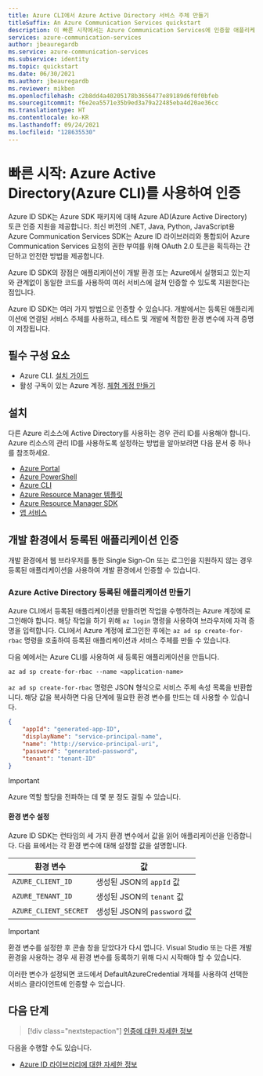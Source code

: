 ```yaml
---
title: Azure CLI에서 Azure Active Directory 서비스 주체 만들기
titleSuffix: An Azure Communication Services quickstart
description: 이 빠른 시작에서는 Azure Communication Services에 인증할 애플리케이션 및 서비스 주체를 만듭니다.
services: azure-communication-services
author: jbeauregardb
ms.service: azure-communication-services
ms.subservice: identity
ms.topic: quickstart
ms.date: 06/30/2021
ms.author: jbeauregardb
ms.reviewer: mikben
ms.openlocfilehash: c2b8dd4a40205178b3656477e89189d6f0f0bfeb
ms.sourcegitcommit: f6e2ea5571e35b9ed3a79a22485eba4d20ae36cc
ms.translationtype: HT
ms.contentlocale: ko-KR
ms.lasthandoff: 09/24/2021
ms.locfileid: "128635530"
---
```

# <a name="quickstart-authenticate-using-azure-active-directory-azure-cli"></a>빠른 시작: Azure Active Directory(Azure CLI)를 사용하여 인증

Azure ID SDK는 Azure SDK 패키지에 대해 Azure AD(Azure Active Directory) 토큰 인증 지원을 제공합니다. 최신 버전의 .NET, Java, Python, JavaScript용 Azure Communication Services SDK는 Azure ID 라이브러리와 통합되어 Azure Communication Services 요청의 권한 부여를 위해 OAuth 2.0 토큰을 획득하는 간단하고 안전한 방법을 제공합니다.

Azure ID SDK의 장점은 애플리케이션이 개발 환경 또는 Azure에서 실행되고 있는지와 관계없이 동일한 코드를 사용하여 여러 서비스에 걸쳐 인증할 수 있도록 지원한다는 점입니다. 

Azure ID SDK는 여러 가지 방법으로 인증할 수 있습니다. 개발에서는 등록된 애플리케이션에 연결된 서비스 주체를 사용하고, 테스트 및 개발에 적합한 환경 변수에 자격 증명이 저장됩니다.

## <a name="prerequisites"></a>필수 구성 요소

 - Azure CLI. [설치 가이드](/cli/azure/install-azure-cli)
 - 활성 구독이 있는 Azure 계정. [체험 계정 만들기](https://azure.microsoft.com/free)

## <a name="setting-up"></a>설치

다른 Azure 리소스에 Active Directory를 사용하는 경우 관리 ID를 사용해야 합니다. Azure 리소스의 관리 ID를 사용하도록 설정하는 방법을 알아보려면 다음 문서 중 하나를 참조하세요.

- [Azure Portal](../../../active-directory/managed-identities-azure-resources/qs-configure-portal-windows-vm.md)
- [Azure PowerShell](../../../active-directory/managed-identities-azure-resources/qs-configure-powershell-windows-vm.md)
- [Azure CLI](../../../active-directory/managed-identities-azure-resources/qs-configure-cli-windows-vm.md)
- [Azure Resource Manager 템플릿](../../../active-directory/managed-identities-azure-resources/qs-configure-template-windows-vm.md)
- [Azure Resource Manager SDK](../../../active-directory/managed-identities-azure-resources/qs-configure-sdk-windows-vm.md)
- [앱 서비스](../../../app-service/overview-managed-identity.md)

## <a name="authenticate-a-registered-application-in-the-development-environment"></a>개발 환경에서 등록된 애플리케이션 인증

개발 환경에서 웹 브라우저를 통한 Single Sign-On 또는 로그인을 지원하지 않는 경우 등록된 애플리케이션을 사용하여 개발 환경에서 인증할 수 있습니다.

### <a name="creating-an-azure-active-directory-registered-application"></a>Azure Active Directory 등록된 애플리케이션 만들기

Azure CLI에서 등록된 애플리케이션을 만들려면 작업을 수행하려는 Azure 계정에 로그인해야 합니다. 해당 작업을 하기 위해 `az login` 명령을 사용하여 브라우저에 자격 증명을 입력합니다. CLI에서 Azure 계정에 로그인한 후에는 `az ad sp create-for-rbac` 명령을 호출하여 등록된 애플리케이션과 서비스 주체를 만들 수 있습니다.

다음 예에서는 Azure CLI를 사용하여 새 등록된 애플리케이션을 만듭니다.

```azurecli
az ad sp create-for-rbac --name <application-name> 
```

`az ad sp create-for-rbac` 명령은 JSON 형식으로 서비스 주체 속성 목록을 반환합니다. 해당 값을 복사하면 다음 단계에 필요한 환경 변수를 만드는 데 사용할 수 있습니다.

```json
{
    "appId": "generated-app-ID",
    "displayName": "service-principal-name",
    "name": "http://service-principal-uri",
    "password": "generated-password",
    "tenant": "tenant-ID"
}
```
> [!IMPORTANT]
> Azure 역할 할당을 전파하는 데 몇 분 정도 걸릴 수 있습니다.

#### <a name="set-environment-variables"></a>환경 변수 설정

Azure ID SDK는 런타임의 세 가지 환경 변수에서 값을 읽어 애플리케이션을 인증합니다. 다음 표에서는 각 환경 변수에 대해 설정할 값을 설명합니다.

| 환경 변수  | 값                                    |
| --------------------- | ---------------------------------------- |
| `AZURE_CLIENT_ID`     | 생성된 JSON의 `appId` 값    |
| `AZURE_TENANT_ID`     | 생성된 JSON의 `tenant` 값   |
| `AZURE_CLIENT_SECRET` | 생성된 JSON의 `password` 값 |

> [!IMPORTANT]
> 환경 변수를 설정한 후 콘솔 창을 닫았다가 다시 엽니다. Visual Studio 또는 다른 개발 환경을 사용하는 경우 새 환경 변수를 등록하기 위해 다시 시작해야 할 수 있습니다.

이러한 변수가 설정되면 코드에서 DefaultAzureCredential 개체를 사용하여 선택한 서비스 클라이언트에 인증할 수 있습니다.

## <a name="next-steps"></a>다음 단계

> [!div class="nextstepaction"]
> [인증에 대한 자세한 정보](../../concepts/authentication.md)

다음을 수행할 수도 있습니다.

- [Azure ID 라이브러리에 대한 자세한 정보](/dotnet/api/overview/azure/identity-readme)
